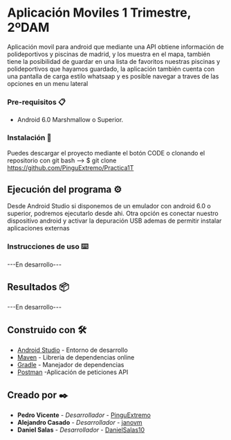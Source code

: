 # Aplicación Moviles 1 Trimestre, 2ºDAM

Aplicación movil para android que mediante una API obtiene información de polideportivos y piscinas de madrid, y los muestra en el mapa, también
tiene la posibilidad de guardar en una lista de favoritos nuestras piscinas y polideportivos que hayamos guardado, la aplicación también cuenta
con una pantalla de carga estilo whatsaap y es posible navegar a traves de las opciones en un menu lateral


### Pre-requisitos 📋

* Android 6.0 Marshmallow o Superior. 


### Instalación 🔧

Puedes descargar el proyecto mediante el botón CODE o clonando el repositorio con git bash
--> $ git clone https://github.com/PinguExtremo/Practica1T


## Ejecución del programa ⚙️

Desde Android Studio si disponemos de un emulador con android 6.0 o superior, podremos ejecutarlo desde ahi.
Otra opción es conectar nuestro dispositivo android y activar la depuración USB ademas de permitir instalar aplicaciones externas


### Instrucciones de uso ⌨️

---En desarrollo---


## Resultados 📦

---En desarrollo---


## Construido con 🛠️

* [Android Studio](https://developer.android.com/studio?hl=es) - Entorno de desarrollo
* [Maven](https://mvnrepository.com) - Libreria de dependencias online
* [Gradle](https://maven.apache.org/) - Manejador de dependencias
* [Postman](https://www.postman.com) -Aplicación de peticiones API


## Creado por ✒️

* **Pedro Vicente** - *Desarrollador* - [PinguExtremo](https://github.com/PinguExtremo)
* **Alejandro Casado** - *Desarrollador* - [janovm](https://github.com/janovm)
* **Daniel Salas** - *Desarrollador* - [DanielSalas10](https://github.com/DanielSalas10)

